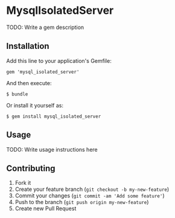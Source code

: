 # MysqlIsolatedServer

TODO: Write a gem description

## Installation

Add this line to your application's Gemfile:

    gem 'mysql_isolated_server'

And then execute:

    $ bundle

Or install it yourself as:

    $ gem install mysql_isolated_server

## Usage

TODO: Write usage instructions here

## Contributing

1. Fork it
2. Create your feature branch (`git checkout -b my-new-feature`)
3. Commit your changes (`git commit -am 'Add some feature'`)
4. Push to the branch (`git push origin my-new-feature`)
5. Create new Pull Request
